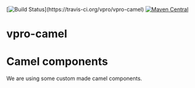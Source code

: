 [![Build Status](https://travis-ci.org/vpro/vpro-camel.svg?)](https://travis-ci.org/vpro/vpro-camel)
[![Maven Central](https://img.shields.io/maven-central/v/nl.vpro.camel/camel-parent.svg?label=Maven%20Central)](https://search.maven.org/search?q=g:%22nl.vpro.camel%22)

# vpro-camel

Camel components
==================

We are using some custom made camel components.


